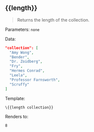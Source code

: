 ## \{{length}}

> Returns the length of the collection.

Parameters: `none`

Data:

```json
"collection": [
  "Amy Wong",
  "Bender",
  "Dr. Zoidberg",
  "Fry",
  "Hermes Conrad",
  "Leela",
  "Professor Farnsworth",
  "Scruffy"
]
```

Template:

```handlebars
\{{length collection}}
```

Renders to:

```handlebars
8
```